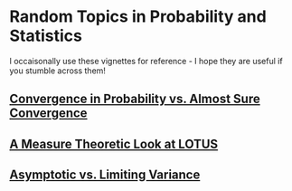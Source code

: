 # Random Topics in Probability and Statistics

I occaisonally use these vignettes for reference - I hope they are useful if you stumble across them!

## [Convergence in Probability vs. Almost Sure Convergence](pages/rv_convergence.md)

## [A Measure Theoretic Look at LOTUS](pages/lotus_measure.md)

## [Asymptotic vs. Limiting Variance](pages/asymp_vs_limit_var.md)

